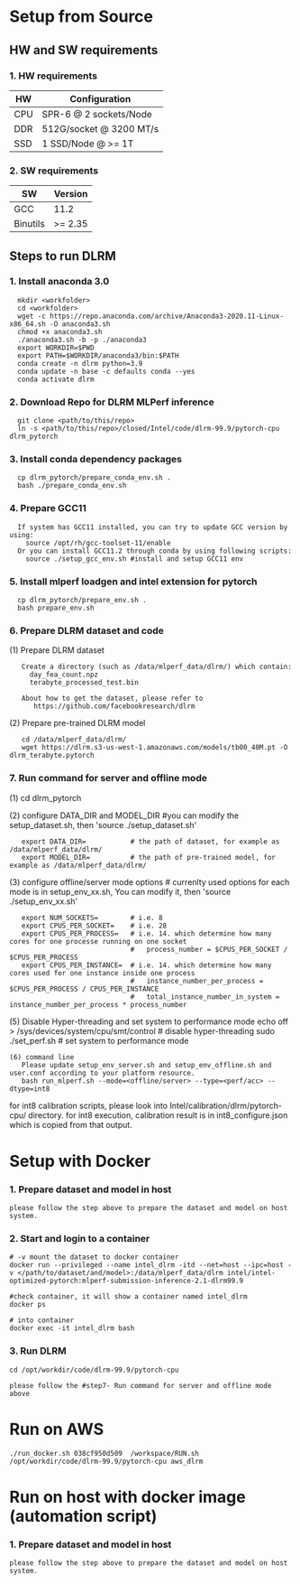 ﻿# Setup from Source

## HW and SW requirements
### 1. HW requirements
| HW  |      Configuration      |
| --  | ----------------------- |
| CPU | SPR-6 @ 2 sockets/Node  |
| DDR | 512G/socket @ 3200 MT/s |
| SSD | 1 SSD/Node @ >= 1T      |

### 2. SW requirements
| SW       | Version |
|----------|---------|
| GCC      |  11.2   |
| Binutils | >= 2.35 |

## Steps to run DLRM

### 1. Install anaconda 3.0
```
  mkdir <workfolder>
  cd <workfolder>
  wget -c https://repo.anaconda.com/archive/Anaconda3-2020.11-Linux-x86_64.sh -O anaconda3.sh
  chmod +x anaconda3.sh
  ./anaconda3.sh -b -p ./anaconda3
  export WORKDIR=$PWD
  export PATH=$WORKDIR/anaconda3/bin:$PATH
  conda create -n dlrm python=3.9
  conda update -n base -c defaults conda --yes
  conda activate dlrm
```
### 2. Download Repo for DLRM MLPerf inference
```
  git clone <path/to/this/repo> 
  ln -s <path/to/this/repo>/closed/Intel/code/dlrm-99.9/pytorch-cpu dlrm_pytorch
```
### 3. Install conda dependency packages
```
  cp dlrm_pytorch/prepare_conda_env.sh .
  bash ./prepare_conda_env.sh
```
### 4. Prepare GCC11
```
  If system has GCC11 installed, you can try to update GCC version by using:
    source /opt/rh/gcc-toolset-11/enable
  Or you can install GCC11.2 through conda by using following scripts:
    source ./setup_gcc_env.sh #install and setup GCC11 env
```
### 5. Install mlperf loadgen and intel extension for pytorch
```
  cp dlrm_pytorch/prepare_env.sh .
  bash prepare_env.sh
```
### 6. Prepare DLRM dataset and code
(1) Prepare DLRM dataset
```
   Create a directory (such as /data/mlperf_data/dlrm/) which contain:
     day_fea_count.npz
     terabyte_processed_test.bin

   About how to get the dataset, please refer to
      https://github.com/facebookresearch/dlrm
```
(2) Prepare pre-trained DLRM model
```
   cd /data/mlperf_data/dlrm/
   wget https://dlrm.s3-us-west-1.amazonaws.com/models/tb00_40M.pt -O dlrm_terabyte.pytorch
```
### 7. Run command for server and offline mode

(1) cd dlrm_pytorch

(2) configure DATA_DIR and MODEL_DIR #you can modify the setup_dataset.sh, then 'source ./setup_dataset.sh'
```
   export DATA_DIR=           # the path of dataset, for example as /data/mlperf_data/dlrm/
   export MODEL_DIR=          # the path of pre-trained model, for example as /data/mlperf_data/dlrm/
```
(3) configure offline/server mode options # currenlty used options for each mode is in setup_env_xx.sh, You can modify it, then 'source ./setup_env_xx.sh'
```
   export NUM_SOCKETS=        # i.e. 8
   export CPUS_PER_SOCKET=    # i.e. 28
   export CPUS_PER_PROCESS=   # i.e. 14. which determine how many cores for one processe running on one socket
                              #   process_number = $CPUS_PER_SOCKET / $CPUS_PER_PROCESS
   export CPUS_PER_INSTANCE=  # i.e. 14. which determine how many cores used for one instance inside one process
                              #   instance_number_per_process = $CPUS_PER_PROCESS / CPUS_PER_INSTANCE
                              #   total_instance_number_in_system = instance_number_per_process * process_number
```
(5) Disable Hyper-threading and set system to performance mode
   echo off  > /sys/devices/system/cpu/smt/control  # disable hyper-threading
   sudo ./set_perf.sh           # set system to performance mode
```
(6) command line
   Please update setup_env_server.sh and setup_env_offline.sh and user.conf according to your platform resource.
   bash run_mlperf.sh --mode=<offline/server> --type=<perf/acc> --dtype=int8
```
   for int8 calibration scripts, please look into Intel/calibration/dlrm/pytorch-cpu/ directory.
   for int8 execution, calibration result is in int8_configure.json which is copied from that output.



# Setup with Docker

###  1. Prepare dataset and model in host

```
please follow the step above to prepare the dataset and model on host system.
```
###  2. Start and login to a container

```
# -v mount the dataset to docker container 
docker run --privileged --name intel_dlrm -itd --net=host --ipc=host -v </path/to/dataset/and/model>:/data/mlperf_data/dlrm intel/intel-optimized-pytorch:mlperf-submission-inference-2.1-dlrm99.9

#check container, it will show a container named intel_dlrm
docker ps

# into container
docker exec -it intel_dlrm bash
```
###  3. Run DLRM

```
cd /opt/workdir/code/dlrm-99.9/pytorch-cpu 
```
```
please follow the #step7- Run command for server and offline mode above
```


# Run on AWS
```
./run_docker.sh 038cf950d509  /workspace/RUN.sh  /opt/workdir/code/dlrm-99.9/pytorch-cpu aws_dlrm
```

# Run on host with docker image (automation script)
###  1. Prepare dataset and model in host

```
please follow the step above to prepare the dataset and model on host system.
```
